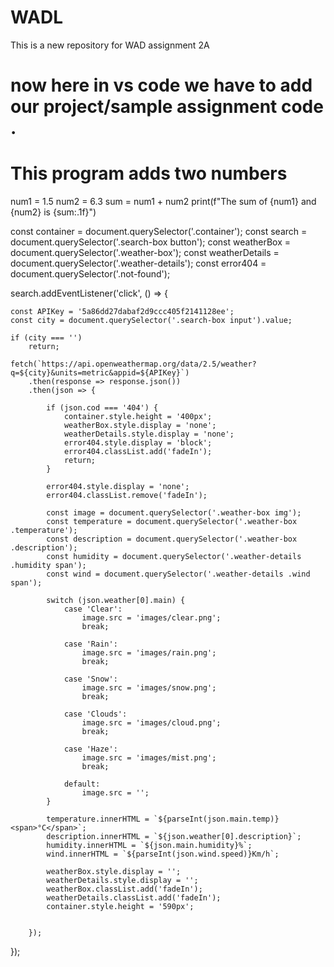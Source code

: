# WADL
This is a new repository for WAD assignment 2A 

# now here in vs code we have to add our project/sample assignment code .


# This program adds two numbers
num1 = 1.5
num2 = 6.3
sum = num1 + num2
print(f"The sum of {num1} and {num2} is {sum:.1f}")




const container = document.querySelector('.container');
const search = document.querySelector('.search-box button');
const weatherBox = document.querySelector('.weather-box');
const weatherDetails = document.querySelector('.weather-details');
const error404 = document.querySelector('.not-found');

search.addEventListener('click', () => {

    const APIKey = '5a86dd27dabaf2d9ccc405f2141128ee';
    const city = document.querySelector('.search-box input').value;

    if (city === '')
        return;

    fetch(`https://api.openweathermap.org/data/2.5/weather?q=${city}&units=metric&appid=${APIKey}`)
        .then(response => response.json())
        .then(json => {

            if (json.cod === '404') {
                container.style.height = '400px';
                weatherBox.style.display = 'none';
                weatherDetails.style.display = 'none';
                error404.style.display = 'block';
                error404.classList.add('fadeIn');
                return;
            }

            error404.style.display = 'none';
            error404.classList.remove('fadeIn');

            const image = document.querySelector('.weather-box img');
            const temperature = document.querySelector('.weather-box .temperature');
            const description = document.querySelector('.weather-box .description');
            const humidity = document.querySelector('.weather-details .humidity span');
            const wind = document.querySelector('.weather-details .wind span');

            switch (json.weather[0].main) {
                case 'Clear':
                    image.src = 'images/clear.png';
                    break;

                case 'Rain':
                    image.src = 'images/rain.png';
                    break;

                case 'Snow':
                    image.src = 'images/snow.png';
                    break;

                case 'Clouds':
                    image.src = 'images/cloud.png';
                    break;

                case 'Haze':
                    image.src = 'images/mist.png';
                    break;

                default:
                    image.src = '';
            }

            temperature.innerHTML = `${parseInt(json.main.temp)}<span>°C</span>`;
            description.innerHTML = `${json.weather[0].description}`;
            humidity.innerHTML = `${json.main.humidity}%`;
            wind.innerHTML = `${parseInt(json.wind.speed)}Km/h`;

            weatherBox.style.display = '';
            weatherDetails.style.display = '';
            weatherBox.classList.add('fadeIn');
            weatherDetails.classList.add('fadeIn');
            container.style.height = '590px';


        });


});